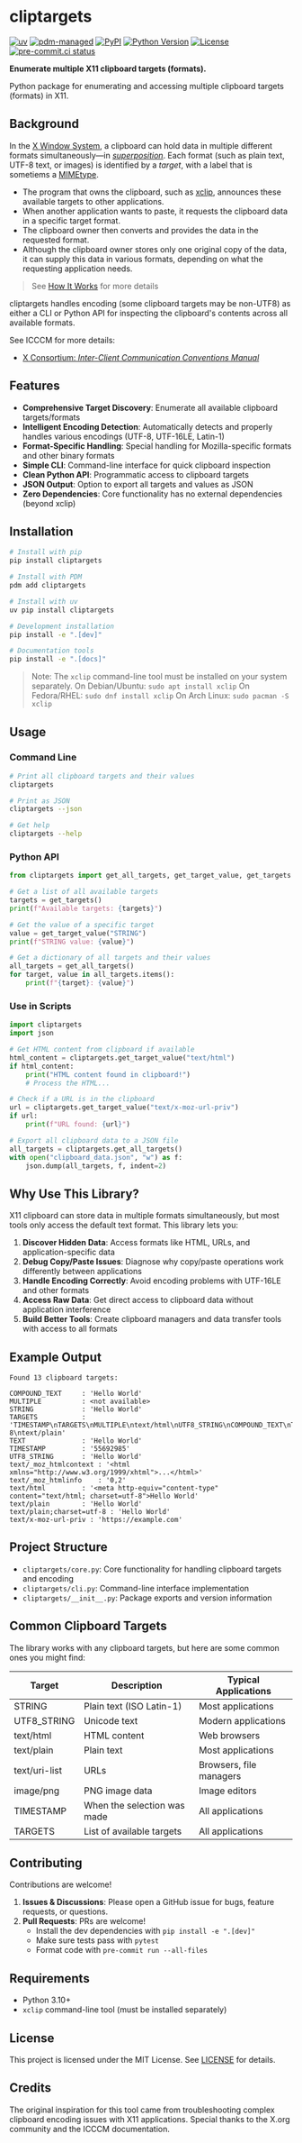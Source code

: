 # cliptargets

[![uv](https://img.shields.io/endpoint?url=https://raw.githubusercontent.com/astral-sh/uv/main/assets/badge/v0.json)](https://github.com/astral-sh/uv)
[![pdm-managed](https://img.shields.io/badge/pdm-managed-blueviolet)](https://pdm.fming.dev)
[![PyPI](https://img.shields.io/pypi/v/cliptargets.svg)](https://pypi.org/project/cliptargets/)
[![Python Version](https://img.shields.io/pypi/pyversions/cliptargets.svg)](https://pypi.org/project/cliptargets/)
[![License](https://img.shields.io/pypi/l/cliptargets.svg)](https://github.com/lmmx/cliptargets/blob/main/LICENSE)
[![pre-commit.ci status](https://results.pre-commit.ci/badge/github/lmmx/cliptargets/master.svg)](https://results.pre-commit.ci/latest/github/lmmx/cliptargets/master)

**Enumerate multiple X11 clipboard targets (formats).**

Python package for enumerating and accessing multiple clipboard targets (formats) in X11.

## Background

In the [X Window System](https://en.wikipedia.org/wiki/X_Window_System), a clipboard can hold data
in multiple different formats simultaneously—in
*[superposition](https://en.wikipedia.org/wiki/Quantum_superposition)*. Each format (such as plain
text, UTF-8 text, or images) is identified by a *target*, with a label that is sometiems a [MIMEtype](https://en.wikipedia.org/wiki/Media_type).

- The program that owns the clipboard, such as [xclip](https://en.wikipedia.org/wiki/Xclip),
  announces these available targets to other applications.
- When another application wants to paste, it requests the clipboard data in a specific target format.
- The clipboard owner then converts and provides the data in the requested format.
- Although the clipboard owner stores only one original copy of the data, it can supply this data in
  various formats, depending on what the requesting application needs.

> See [How It Works](docs/how-it-works.md) for more details

cliptargets handles encoding (some clipboard targets may be non-UTF8) as either a CLI or Python API for inspecting the clipboard's contents across all available formats.

See ICCCM for more details:

- [X Consortium: _Inter-Client Communication Conventions Manual_](https://x.org/releases/X11R7.6/doc/xorg-docs/specs/ICCCM/icccm.html)

## Features

- **Comprehensive Target Discovery**: Enumerate all available clipboard targets/formats
- **Intelligent Encoding Detection**: Automatically detects and properly handles various encodings (UTF-8, UTF-16LE, Latin-1)
- **Format-Specific Handling**: Special handling for Mozilla-specific formats and other binary formats
- **Simple CLI**: Command-line interface for quick clipboard inspection
- **Clean Python API**: Programmatic access to clipboard targets
- **JSON Output**: Option to export all targets and values as JSON
- **Zero Dependencies**: Core functionality has no external dependencies (beyond xclip)

## Installation

```bash
# Install with pip
pip install cliptargets

# Install with PDM
pdm add cliptargets

# Install with uv
uv pip install cliptargets

# Development installation
pip install -e ".[dev]"

# Documentation tools
pip install -e ".[docs]"
```

> Note: The `xclip` command-line tool must be installed on your system separately.
> On Debian/Ubuntu: `sudo apt install xclip`
> On Fedora/RHEL: `sudo dnf install xclip`
> On Arch Linux: `sudo pacman -S xclip`

## Usage

### Command Line

```bash
# Print all clipboard targets and their values
cliptargets

# Print as JSON
cliptargets --json

# Get help
cliptargets --help
```

### Python API

```python
from cliptargets import get_all_targets, get_target_value, get_targets

# Get a list of all available targets
targets = get_targets()
print(f"Available targets: {targets}")

# Get the value of a specific target
value = get_target_value("STRING")
print(f"STRING value: {value}")

# Get a dictionary of all targets and their values
all_targets = get_all_targets()
for target, value in all_targets.items():
    print(f"{target}: {value}")
```

### Use in Scripts

```python
import cliptargets
import json

# Get HTML content from clipboard if available
html_content = cliptargets.get_target_value("text/html")
if html_content:
    print("HTML content found in clipboard!")
    # Process the HTML...

# Check if a URL is in the clipboard
url = cliptargets.get_target_value("text/x-moz-url-priv")
if url:
    print(f"URL found: {url}")

# Export all clipboard data to a JSON file
all_targets = cliptargets.get_all_targets()
with open("clipboard_data.json", "w") as f:
    json.dump(all_targets, f, indent=2)
```

## Why Use This Library?

X11 clipboard can store data in multiple formats simultaneously, but most tools only access the default text format. This library lets you:

1. **Discover Hidden Data**: Access formats like HTML, URLs, and application-specific data
2. **Debug Copy/Paste Issues**: Diagnose why copy/paste operations work differently between applications
3. **Handle Encoding Correctly**: Avoid encoding problems with UTF-16LE and other formats
4. **Access Raw Data**: Get direct access to clipboard data without application interference
5. **Build Better Tools**: Create clipboard managers and data transfer tools with access to all formats

## Example Output

```
Found 13 clipboard targets:

COMPOUND_TEXT     : 'Hello World'
MULTIPLE          : <not available>
STRING            : 'Hello World'
TARGETS           : 'TIMESTAMP\nTARGETS\nMULTIPLE\ntext/html\nUTF8_STRING\nCOMPOUND_TEXT\nTEXT\nSTRING\ntext/plain;charset=utf-8\ntext/plain'
TEXT              : 'Hello World'
TIMESTAMP         : '55692985'
UTF8_STRING       : 'Hello World'
text/_moz_htmlcontext : '<html xmlns="http://www.w3.org/1999/xhtml">...</html>'
text/_moz_htmlinfo    : '0,2'
text/html         : '<meta http-equiv="content-type" content="text/html; charset=utf-8">Hello World'
text/plain        : 'Hello World'
text/plain;charset=utf-8 : 'Hello World'
text/x-moz-url-priv : 'https://example.com'
```

## Project Structure

- `cliptargets/core.py`: Core functionality for handling clipboard targets and encoding
- `cliptargets/cli.py`: Command-line interface implementation
- `cliptargets/__init__.py`: Package exports and version information

## Common Clipboard Targets

The library works with any clipboard targets, but here are some common ones you might find:

| Target | Description | Typical Applications |
|--------|-------------|---------------------|
| STRING | Plain text (ISO Latin-1) | Most applications |
| UTF8_STRING | Unicode text | Modern applications |
| text/html | HTML content | Web browsers |
| text/plain | Plain text | Most applications |
| text/uri-list | URLs | Browsers, file managers |
| image/png | PNG image data | Image editors |
| TIMESTAMP | When the selection was made | All applications |
| TARGETS | List of available targets | All applications |

## Contributing

Contributions are welcome!

1. **Issues & Discussions**: Please open a GitHub issue for bugs, feature requests, or questions.
2. **Pull Requests**: PRs are welcome!
   - Install the dev dependencies with `pip install -e ".[dev]"`
   - Make sure tests pass with `pytest`
   - Format code with `pre-commit run --all-files`

## Requirements

- Python 3.10+
- `xclip` command-line tool (must be installed separately)

## License

This project is licensed under the MIT License. See [LICENSE](LICENSE) for details.

## Credits

The original inspiration for this tool came from troubleshooting complex clipboard encoding issues with X11 applications. Special thanks to the X.org community and the ICCCM documentation.
